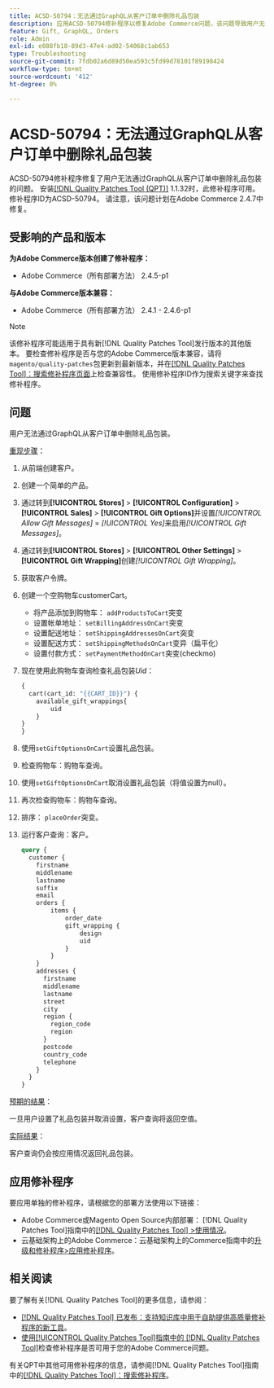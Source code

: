 ```yaml
---
title: ACSD-50794：无法通过GraphQL从客户订单中删除礼品包装
description: 应用ACSD-50794修补程序以修复Adobe Commerce问题，该问题导致用户无法通过GraphQL从客户订单中删除礼品包装。
feature: Gift, GraphQL, Orders
role: Admin
exl-id: e088fb18-89d3-47e4-ad02-54068c1ab653
type: Troubleshooting
source-git-commit: 7fdb02a6d89d50ea593c5fd99d78101f89198424
workflow-type: tm+mt
source-wordcount: '412'
ht-degree: 0%

---
```


# ACSD-50794：无法通过GraphQL从客户订单中删除礼品包装

ACSD-50794修补程序修复了用户无法通过GraphQL从客户订单中删除礼品包装的问题。 安装[[!DNL Quality Patches Tool (QPT)]](https://experienceleague.adobe.com/en/docs/commerce-operations/tools/quality-patches-tool/quality-patches-tool-to-self-serve-quality-patches) 1.1.32时，此修补程序可用。 修补程序ID为ACSD-50794。 请注意，该问题计划在Adobe Commerce 2.4.7中修复。

## 受影响的产品和版本

**为Adobe Commerce版本创建了修补程序：**

* Adobe Commerce（所有部署方法） 2.4.5-p1

**与Adobe Commerce版本兼容：**

* Adobe Commerce（所有部署方法） 2.4.1 - 2.4.6-p1

>[!NOTE]
>
>该修补程序可能适用于具有新[!DNL Quality Patches Tool]发行版本的其他版本。 要检查修补程序是否与您的Adobe Commerce版本兼容，请将`magento/quality-patches`包更新到最新版本，并在[[!DNL Quality Patches Tool]：搜索修补程序页面](https://experienceleague.adobe.com/tools/commerce-quality-patches/index.html)上检查兼容性。 使用修补程序ID作为搜索关键字来查找修补程序。

## 问题

用户无法通过GraphQL从客户订单中删除礼品包装。

<u>重现步骤</u>：

1. 从前端创建客户。
1. 创建一个简单的产品。
1. 通过转到&#x200B;**[!UICONTROL Stores]** > **[!UICONTROL Configuration]** > **[!UICONTROL Sales]** > **[!UICONTROL Gift Options]**&#x200B;并设置&#x200B;*[!UICONTROL Allow Gift Messages]* = *[!UICONTROL Yes]*&#x200B;来启用&#x200B;*[!UICONTROL Gift Messages]*。
1. 通过转到&#x200B;**[!UICONTROL Stores]** > **[!UICONTROL Other Settings]** > **[!UICONTROL Gift Wrapping]**&#x200B;创建&#x200B;*[!UICONTROL Gift Wrapping]*。
1. 获取客户令牌。
1. 创建一个空购物车customerCart。
   * 将产品添加到购物车： `addProductsToCart`突变
   * 设置帐单地址： `setBillingAddressOnCart`突变
   * 设置配送地址： `setShippingAddressesOnCart`突变
   * 设置配送方式： `setShippingMethodsOnCart`变异（扁平化）
   * 设置付款方式： `setPaymentMethodOnCart`突变(checkmo)
1. 现在使用此购物车查询检查礼品包装&#x200B;*Uid*：

   ```GraphQL
   {
     cart(cart_id: "{{CART_ID}}") {
       available_gift_wrappings{
           uid
       }
   }
   }
   ```

1. 使用`setGiftOptionsOnCart`设置礼品包装。
1. 检查购物车：购物车查询。
1. 使用`setGiftOptionsOnCart`取消设置礼品包装（将值设置为null）。
1. 再次检查购物车：购物车查询。
1. 排序： `placeOrder`突变。
1. 运行客户查询：客户。

   ```GraphQL
   query {
     customer {
       firstname
       middlename
       lastname
       suffix
       email
       orders {
           items {
               order_date
               gift_wrapping {
                   design
                   uid
               }
           }
       }
       addresses {
         firstname
         middlename
         lastname
         street
         city
         region {
           region_code
           region
         }
         postcode
         country_code
         telephone
       }
     }
   }
   ```

<u>预期的结果</u>：

一旦用户设置了礼品包装并取消设置，客户查询将返回空值。

<u>实际结果</u>：

客户查询仍会按应用情况返回礼品包装。

## 应用修补程序

要应用单独的修补程序，请根据您的部署方法使用以下链接：

* Adobe Commerce或Magento Open Source内部部署： [!DNL Quality Patches Tool]指南中的[[!DNL Quality Patches Tool] >使用情况](/help/tools/quality-patches-tool/usage.md)。
* 云基础架构上的Adobe Commerce：云基础架构上的Commerce指南中的[升级和修补程序>应用修补程序](https://experienceleague.adobe.com/docs/commerce-cloud-service/user-guide/develop/upgrade/apply-patches.html)。

## 相关阅读

要了解有关[!DNL Quality Patches Tool]的更多信息，请参阅：

* [[!DNL Quality Patches Tool] 已发布：支持知识库中用于自助提供高质量修补程序的新工具](https://experienceleague.adobe.com/en/docs/commerce-operations/tools/quality-patches-tool/quality-patches-tool-to-self-serve-quality-patches)。
* [使用[!UICONTROL Quality Patches Tool]指南中的 [!DNL Quality Patches Tool]](/help/tools/quality-patches-tool/patches-available-in-qpt/check-patch-for-magento-issue-with-magento-quality-patches.md)检查修补程序是否可用于您的Adobe Commerce问题。


有关QPT中其他可用修补程序的信息，请参阅[!DNL Quality Patches Tool]指南中的[[!DNL Quality Patches Tool]：搜索修补程序](https://experienceleague.adobe.com/tools/commerce-quality-patches/index.html)。
